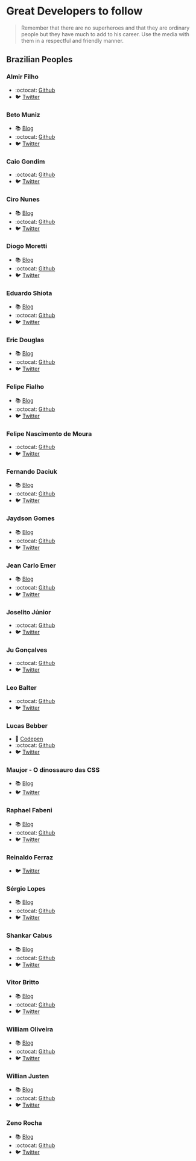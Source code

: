 # Great Developers to follow

> Remember that there are no superheroes and that they are ordinary people but they have much to add to his career. Use the media with them in a respectful and friendly manner.


## Brazilian Peoples

### Almir Filho
- :octocat: [Github](https://github.com/almirfilho)
- :bird: [Twitter](https://twitter.com/almirfilho)

### Beto Muniz
- :books: [Blog](http://betomuniz.com/blog/)
- :octocat: [Github](https://github.com/obetomuniz)
- :bird: [Twitter](https://twitter.com/obetomuniz)

### Caio Gondim
- :octocat: [Github](https://github.com/caiogondim)
- :bird: [Twitter](https://twitter.com/caio_gondim)

### Ciro Nunes
- :books: [Blog](https://medium.com/@cironunesdev)
- :octocat: [Github](https://github.com/cironunes)
- :bird: [Twitter](https://twitter.com/cironunesdev)

### Diogo Moretti
- :books: [Blog](http://diogo.nu/)
- :octocat: [Github](https://github.com/diogomoretti)
- :bird: [Twitter](https://twitter.com/diogomoretti_)

### Eduardo Shiota
- :books: [Blog](http://eshiota.com/)
- :octocat: [Github](https://github.com/eshiota)
- :bird: [Twitter](https://twitter.com/shiota)

### Eric Douglas
- :books: [Blog](http://ericdouglas.github.io/)
- :octocat: [Github](https://github.com/ericdouglas)
- :bird: [Twitter](https://twitter.com/ericdouglas_)

### Felipe Fialho
- :books: [Blog](http://www.felipefialho.com/blog/)
- :octocat: [Github](https://github.com/LFeh)
- :bird: [Twitter](https://twitter.com/LFeh)

### Felipe Nascimento de Moura
- :octocat: [Github](https://github.com/felipenmoura)
- :bird: [Twitter](https://twitter.com/felipenmoura)

### Fernando Daciuk
- :books: [Blog](http://da2k.com.br/)
- :octocat: [Github](https://github.com/fdaciuk)
- :bird: [Twitter](https://twitter.com/fdaciuk)

### Jaydson Gomes
- :books: [Blog](http://jaydson.org/)
- :octocat: [Github](https://github.com/jaydson)
- :bird: [Twitter](https://twitter.com/jaydson)

### Jean Carlo Emer
- :books: [Blog](http://jcemer.com/)
- :octocat: [Github](https://github.com/jcemer)
- :bird: [Twitter](https://twitter.com/jcemer)

### Joselito Júnior
- :octocat: [Github](https://github.com/joselitojunior1)
- :bird: [Twitter](https://twitter.com/joselitojunior1)

### Ju Gonçalves
- :octocat: [Github](https://github.com/cyberglot)
- :bird: [Twitter](https://twitter.com/cyberglot)

### Leo Balter
- :octocat: [Github](https://github.com/leobalter)
- :bird: [Twitter](https://twitter.com/leobalter)

### Lucas Bebber
- :lollipop: [Codepen](http://codepen.io/lbebber/)
- :octocat: [Github](https://github.com/lbebber)
- :bird: [Twitter](https://twitter.com/lucasbebber)

### Maujor - O dinossauro das CSS
- :books: [Blog](http://www.maujor.com/)
- :bird: [Twitter](https://twitter.com/maujor)

### Raphael Fabeni
- :books: [Blog](http://www.raphaelfabeni.com.br/blog/)
- :octocat: [Github](https://github.com/raphaelfabeni)
- :bird: [Twitter](https://twitter.com/raphaelfabeni)

### Reinaldo Ferraz
- :bird: [Twitter](https://twitter.com/reinaldoferraz)

### Sérgio Lopes
- :books: [Blog](http://sergiolopes.org/)
- :octocat: [Github](https://github.com/sergiolopes)
- :bird: [Twitter](https://twitter.com/sergio_caelum)

### Shankar Cabus
- :books: [Blog](https://medium.com/@shankarcabus)
- :octocat: [Github](https://github.com/shankarcabus)
- :bird: [Twitter](https://twitter.com/ShankarCabus)

### Vitor Britto
- :books: [Blog](http://www.vitorbritto.com.br/blog/)
- :octocat: [Github](https://github.com/vitorbritto)
- :bird: [Twitter](https://twitter.com/vitorbritto)

### William Oliveira
- :books: [Blog](http://woliveiras.com.br/)
- :octocat: [Github](https://github.com/woliveiras)
- :bird: [Twitter](https://twitter.com/w_oliveiras)

### Willian Justen
- :books: [Blog](http://willianjusten.com.br/)
- :octocat: [Github](https://github.com/willianjusten/)
- :bird: [Twitter](https://twitter.com/Willian_justen)

### Zeno Rocha
- :books: [Blog](https://zenorocha.com/blog)
- :octocat: [Github](https://github.com/zenorocha)
- :bird: [Twitter](https://twitter.com/zenorocha)
